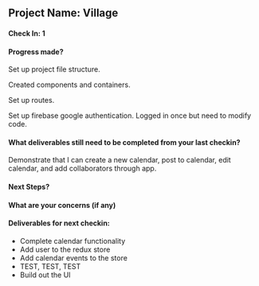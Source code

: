 ## Project Name: Village

#### Check In: 1

#### Progress made? 

Set up project file structure.

Created components and containers.

Set up routes.

Set up firebase google authentication. Logged in once but need to modify code. 

#### What deliverables still need to be completed from your last checkin? 

Demonstrate that I can create a new calendar, post to calendar, edit calendar, and add collaborators through app. 

#### Next Steps?

#### What are your concerns (if any)

#### Deliverables for next checkin:
* Complete calendar functionality
* Add user to the redux store
* Add calendar events to the store
* TEST, TEST, TEST
* Build out the UI
